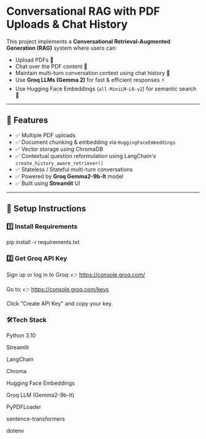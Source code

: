 # Conversational RAG with PDF Uploads & Chat History

This project implements a **Conversational Retrieval-Augmented Generation (RAG)** system where users can:

- Upload PDFs 📄  
- Chat over the PDF content 💬  
- Maintain multi-turn conversation context using chat history 🧠  
- Use **Groq LLMs (Gemma 2)** for fast & efficient responses ⚡  
- Use Hugging Face Embeddings (`all-MiniLM-L6-v2`) for semantic search 🔎

---

## 🚀 Features

- ✅ Multiple PDF uploads
- ✅ Document chunking & embedding via `HuggingFaceEmbeddings`
- ✅ Vector storage using ChromaDB
- ✅ Contextual question reformulation using LangChain's `create_history_aware_retriever()`
- ✅ Stateless / Stateful multi-turn conversations
- ✅ Powered by **Groq Gemma2-9b-It** model
- ✅ Built using **Streamlit** UI

---

## 🔧 Setup Instructions

### 1️⃣ Install Requirements


pip install -r requirements.txt

### 2️⃣ Get Groq API Key
Sign up or log in to Groq:
👉 https://console.groq.com/

Go to:
👉 https://console.groq.com/keys

Click "Create API Key" and copy your key.
### 🛠Tech Stack
Python 3.10

Streamlit

LangChain

Chroma

Hugging Face Embeddings

Groq LLM (Gemma2-9b-It)

PyPDFLoader

sentence-transformers

dotenv
